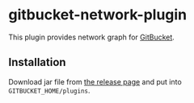 # gitbucket-network-plugin

This plugin provides network graph for [GitBucket](https://github.com/gitbucket/gitbucket).

## Installation

Download jar file from [the release page](https://github.com/mrkm4ntr/gitbucket-network-plugin/releases) and put into `GITBUCKET_HOME/plugins`.
